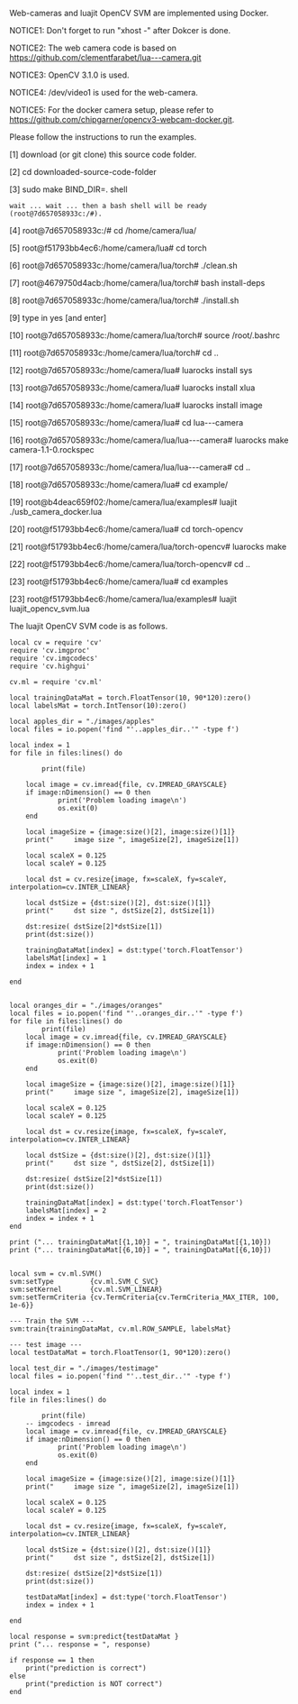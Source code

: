 
Web-cameras and luajit OpenCV SVM are implemented using Docker.


NOTICE1: Don't forget to run "xhost -" after Dokcer is done.

NOTICE2: The web camera code is based on https://github.com/clementfarabet/lua---camera.git

NOTICE3: OpenCV 3.1.0 is used.

NOTICE4: /dev/video1 is used for the web-camera.

NOTICE5: For the docker camera setup, please refer to https://github.com/chipgarner/opencv3-webcam-docker.git.


Please follow the instructions to run the examples.


[1] download (or git clone) this source code folder.

[2] cd downloaded-source-code-folder

[3] sudo make BIND_DIR=.  shell

	wait ... wait ... then a bash shell will be ready (root@7d657058933c:/#).

[4] root@7d657058933c:/# cd /home/camera/lua/

[5] root@f51793bb4ec6:/home/camera/lua# cd torch

[6] root@7d657058933c:/home/camera/lua/torch# ./clean.sh

[7] root@4679750d4acb:/home/camera/lua/torch# bash install-deps

[8] root@7d657058933c:/home/camera/lua/torch# ./install.sh

[9] type in yes [and enter]

[10] root@7d657058933c:/home/camera/lua/torch# source /root/.bashrc

[11] root@7d657058933c:/home/camera/lua/torch# cd ..

[12] root@7d657058933c:/home/camera/lua# luarocks install sys

[13] root@7d657058933c:/home/camera/lua# luarocks install xlua

[14] root@7d657058933c:/home/camera/lua# luarocks install image

[15] root@7d657058933c:/home/camera/lua# cd lua---camera

[16] root@7d657058933c:/home/camera/lua/lua---camera# luarocks make camera-1.1-0.rockspec

[17] root@7d657058933c:/home/camera/lua/lua---camera# cd ..

[18] root@7d657058933c:/home/camera/lua# cd example/

[19] root@b4deac659f02:/home/camera/lua/examples# luajit ./usb_camera_docker.lua

[20] root@f51793bb4ec6:/home/camera/lua# cd torch-opencv

[21] root@f51793bb4ec6:/home/camera/lua/torch-opencv# luarocks make 

[22] root@f51793bb4ec6:/home/camera/lua/torch-opencv# cd ..

[23] root@f51793bb4ec6:/home/camera/lua# cd examples

[23] root@f51793bb4ec6:/home/camera/lua/examples# luajit luajit_opencv_svm.lua


The luajit OpenCV SVM code is as follows.
	
	
	local cv = require 'cv'
	require 'cv.imgproc'
	require 'cv.imgcodecs'
	require 'cv.highgui'

	cv.ml = require 'cv.ml'

	local trainingDataMat = torch.FloatTensor(10, 90*120):zero()
	local labelsMat = torch.IntTensor(10):zero()

	local apples_dir = "./images/apples"
	local files = io.popen('find "'..apples_dir..'" -type f') 

	local index = 1
	for file in files:lines() do
	                        
       		print(file)
		
		local image = cv.imread{file, cv.IMREAD_GRAYSCALE}
		if image:nDimension() == 0 then
    			print('Problem loading image\n')
    			os.exit(0)	
		end
	
		local imageSize = {image:size()[2], image:size()[1]}
		print("		image size ", imageSize[2], imageSize[1])
	
		local scaleX = 0.125
		local scaleY = 0.125
	
		local dst = cv.resize{image, fx=scaleX, fy=scaleY, interpolation=cv.INTER_LINEAR}
	
		local dstSize = {dst:size()[2], dst:size()[1]}
		print("		dst size ", dstSize[2], dstSize[1])
	
		dst:resize( dstSize[2]*dstSize[1])
		print(dst:size())
	
		trainingDataMat[index] = dst:type('torch.FloatTensor')
		labelsMat[index] = 1
		index = index + 1
	
	end


	local oranges_dir = "./images/oranges"
	local files = io.popen('find "'..oranges_dir..'" -type f') 
	for file in files:lines() do
       		print(file)
		local image = cv.imread{file, cv.IMREAD_GRAYSCALE}
		if image:nDimension() == 0 then
    			print('Problem loading image\n')
    			os.exit(0)	
		end
	
		local imageSize = {image:size()[2], image:size()[1]}
		print("		image size ", imageSize[2], imageSize[1])

		local scaleX = 0.125
		local scaleY = 0.125
	
		local dst = cv.resize{image, fx=scaleX, fy=scaleY, interpolation=cv.INTER_LINEAR}
	
		local dstSize = {dst:size()[2], dst:size()[1]}
		print("		dst size ", dstSize[2], dstSize[1])
	
		dst:resize( dstSize[2]*dstSize[1])
		print(dst:size())

		trainingDataMat[index] = dst:type('torch.FloatTensor')
		labelsMat[index] = 2
		index = index + 1
	end

	print ("... trainingDataMat[{1,10}] = ", trainingDataMat[{1,10}])
	print ("... trainingDataMat[{6,10}] = ", trainingDataMat[{6,10}])
	

	local svm = cv.ml.SVM()
	svm:setType  		{cv.ml.SVM_C_SVC}
	svm:setKernel		{cv.ml.SVM_LINEAR}
	svm:setTermCriteria {cv.TermCriteria{cv.TermCriteria_MAX_ITER, 100, 1e-6}}

	--- Train the SVM ---
	svm:train{trainingDataMat, cv.ml.ROW_SAMPLE, labelsMat}

	--- test image ---
	local testDataMat = torch.FloatTensor(1, 90*120):zero()

	local test_dir = "./images/testimage"
	local files = io.popen('find "'..test_dir..'" -type f') 

	local index = 1
	file in files:lines() do
	                        
       		print(file)
		-- imgcodecs - imread
		local image = cv.imread{file, cv.IMREAD_GRAYSCALE}
		if image:nDimension() == 0 then
    			print('Problem loading image\n')
    			os.exit(0)	
		end
	
		local imageSize = {image:size()[2], image:size()[1]}
		print("		image size ", imageSize[2], imageSize[1])
	
		local scaleX = 0.125
		local scaleY = 0.125
	
		local dst = cv.resize{image, fx=scaleX, fy=scaleY, interpolation=cv.INTER_LINEAR}
	
		local dstSize = {dst:size()[2], dst:size()[1]}
		print("		dst size ", dstSize[2], dstSize[1])
	
		dst:resize( dstSize[2]*dstSize[1])
		print(dst:size())
	
		testDataMat[index] = dst:type('torch.FloatTensor')
		index = index + 1
	
	end

	local response = svm:predict{testDataMat }
	print ("... response = ", response)

	if response == 1 then
		print("prediction is correct")
	else
		print("prediction is NOT correct")
	end




